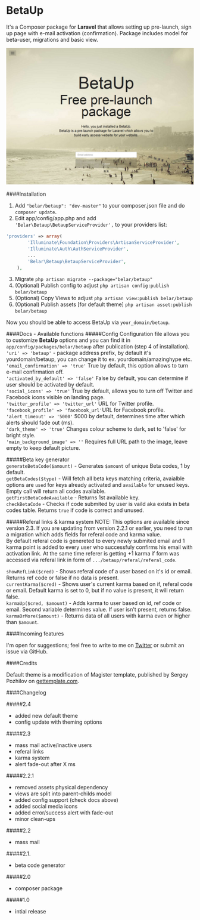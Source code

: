 

BetaUp
=======

It's a Composer package for **Laravel** that allows setting up pre-launch, sign up page with e-mail activation (confirmation). Package includes model for beta-user, migrations and basic view.

![BetaUp Default Theme - Magister](betaup.jpg)


####Installation
1. Add `"belar/betaup": "dev-master"` to your composer.json file and do `composer update`.
2. Edit app/config/app.php and add `'Belar\Betaup\BetaupServiceProvider',` to your providers list:
```php
'providers' => array(
		'Illuminate\Foundation\Providers\ArtisanServiceProvider',
		'Illuminate\Auth\AuthServiceProvider',
		...
		'Belar\Betaup\BetaupServiceProvider',
	),
```
3. Migrate `php artisan migrate --package="belar/betaup"`
4. (Optional) Publish config to adjust `php artisan config:publish belar/betaup`
5. (Optional) Copy Views to adjust `php artisan view:publish belar/betaup`
6. (Optional) Publish assets [for default theme] `php artisan asset:publish belar/betaup`

Now you should be able to access BetaUp via `your_domain/betaup`.

####Docs - Available functions
#####Config 
Configuration file allows you to customize **BetaUp** options and you can find it in `app/config/packages/belar/betaup` after publication (step 4 of installation).    
`'uri' => 'betaup'` - package address prefix, by default it's yourdomain/betaup, you can change it to ex. yourdomain/amazinghype etc.  
`'email_confirmation' => 'true'` True by default, this option allows to turn e-mail confirmation off.  
`'activated_by_default' => 'false'` False by default, you can determine if user should be activated by default.     
`'social_icons' => 'true'` True by default, allows you to turn off Twitter and Facebook icons visible on landing page.  
`'twitter_profile' => 'twitter_url'` URL for Twitter profile.  
`'facebook_profile' => 'facebook_url'`URL for Facebook profile.  
`'alert_timeout' => '5000'` 5000 by default, determines time after which alerts should fade out (ms).  
`'dark_theme' => 'true'` Changes colour scheme to dark, set to 'false' for bright style.  
`'main_background_image' => ''` Requires full URL path to the image, leave empty to keep default picture.  

#####Beta key generator  
`generateBetaCode($amount)` - Generates `$amount` of unique Beta codes, 1 by default.  
`getBetaCodes($type)` - Will fetch all beta keys matching criteria, avaialble options are `used` for keys already activated and `available` for unused keys. Empty call will return all codes available.  
`getFirstBetaCodeAvailable` - Returns 1st available key.  
`checkBetaCode` - Checks if code submited by user is vaild aka exists in beta codes table. Returns `true` if code is correct and unused.  

#####Referal links & karma system
NOTE: This options are available since version 2.3. If you are updating from version 2.2.1 or earlier, you need to run a migration which adds fields for referal code and karma value.  
By default referal code is genereted to every newly submited email and 1 karma point is added to every user who successfuly confirms his email with activation link. At the same time referer is getting +1 karma if form was accessed via referal link in form of `.../betaup/referal/referal_code`.

`showRefLink($cred)` - Shows referal code of a user based on it's id or email. Returns ref code or false if no data is present.  
`currentKarma($cred)` - Shows user's current karma based on if, referal code or email. Default karma is set to 0, but if no value is present, it will return false.  
`karmaUp($cred, $amount)` - Adds karma to user based on id, ref code or email. Second variable determines value. If user isn't present, returns false.  
`karmaOrMore($amount)` - Returns data of all users with karma even or higher than `$amount`.  

####Incoming features

I'm open for suggestions; feel free to write to me on [Twitter](https://twitter.com/belardesign) or submit an issue via GitHub.

####Credits

Default theme is a modification of Magister template, published by Sergey Pozhilov on [gettemplate.com](http://www.gettemplate.com/).

####Changelog

#####2.4

- added new default theme
- config update with theming options

#####2.3

- mass mail active/inactive users
- referal links
- karma system
- alert fade-out after X ms

#####2.2.1

- removed assets physical dependency  
- views are split into parent-childs model  
- added config support (check docs above)  
- added social media icons  
- added error/success alert with fade-out  
- minor clean-ups  

#####2.2

- mass mail

#####2.1.  

- beta code generator

#####2.0  

- composer package

#####1.0  

- intial release 

